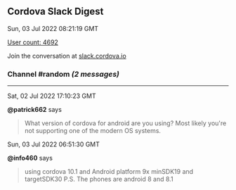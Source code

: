 ## Cordova Slack Digest
Sun, 03 Jul 2022 08:21:19 GMT

[User count: 4692](https://cordova.slack.com/)


Join the conversation at [slack.cordova.io](http://slack.cordova.io/)

### __Channel #random__ _(2 messages)_
---

Sat, 02 Jul 2022 17:10:23 GMT

__@patrick662__ says 
> What version of cordova for android are you using?  Most likely you're not supporting one of the modern OS systems.
> 

Sun, 03 Jul 2022 06:51:30 GMT

__@info460__ says 
> using cordova 10.1 and Android platform 9x
> minSDK19 and targetSDK30
> P.S. The phones are android 8 and 8.1
> 
